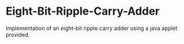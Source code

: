 # Eight-Bit-Ripple-Carry-Adder
Implementation of an eight-bit ripple carry adder using a java applet provided.
